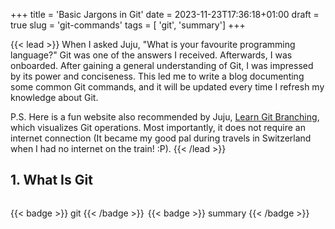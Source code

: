 +++
title = 'Basic Jargons in Git'
date = 2023-11-23T17:36:18+01:00
draft = true
slug = 'git-commands' 
tags = [ 'git', 'summary']
+++

{{< lead >}}
When I asked Juju, "What is your favourite programming language?" Git was one of the answers I received. Afterwards, I was onboarded. After gaining a general understanding of Git, I was impressed by its power and conciseness. This led me to write a blog documenting some common Git commands, and it will be updated every time I refresh my knowledge about Git.

P.S. Here is a fun website also recommended by Juju, [Learn Git Branching](https://learngitbranching.js.org/), which visualizes Git operations. Most importantly, it does not require an internet connection (It became my good pal during travels in Switzerland when I had no internet on the train! :P).
{{< /lead >}}


## 1. What Is Git



















<div style="display:flex; gap:6px">

{{< badge >}} git {{< /badge >}}

{{< badge >}} summary {{< /badge >}}
</div>
